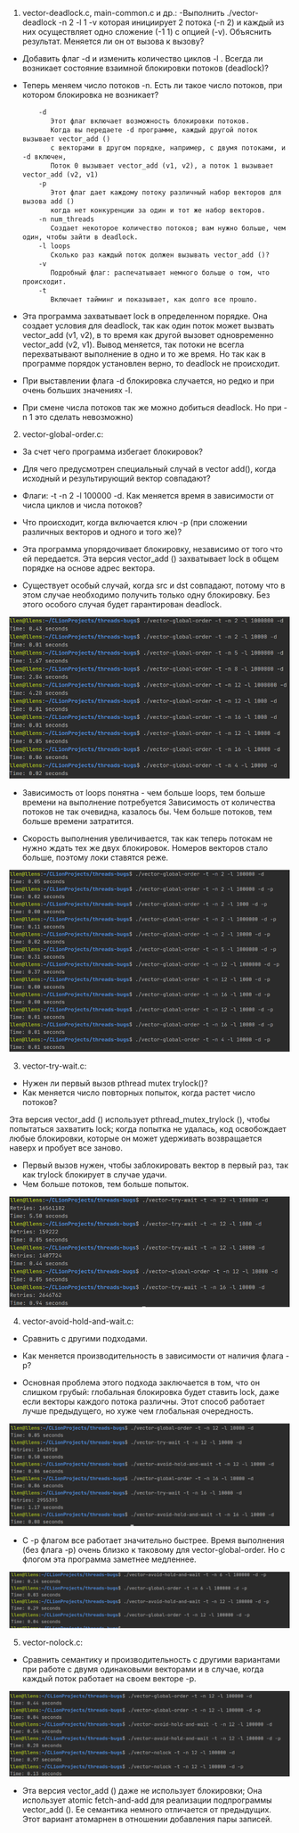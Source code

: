 1)  vector-deadlock.c,  main-common.c и др.:
-Выполнить  ./vector-deadlock -n 2 -l 1 -v
которая инициирует 2 потока  (-n 2) и каждый из них осуществляет одно  сложение (-1 1) с опцией (-v).
Объяснить результат. Меняется ли он от вызова к вызову? 
- Добавить флаг  -d и изменить количество циклов  -l .
Всегда ли возникает состояние взаимной блокировки потоков (deadlock)?
- Теперь меняем число потоков -n. Есть ли такое число потоков, при котором блокировка не возникает?

          -d          
             Этот флаг включает возможность блокировки потоков.
             Когда вы передаете -d программе, каждый другой поток вызывает vector_add () 
             с векторами в другом порядке, например, с двумя потоками, и -d включен, 
             Поток 0 вызывает vector_add (v1, v2), а поток 1 вызывает vector_add (v2, v1)
          -p
             Этот флаг дает каждому потоку различный набор векторов для вызова add () 
             когда нет конкуренции за один и тот же набор векторов. 
          -n num_threads
             Создает некоторое количество потоков; вам нужно больше, чем один, чтобы зайти в deadlock.
          -l loops
             Сколько раз каждый поток должен вызывать vector_add ()?
          -v 
             Подробный флаг: распечатывает немного больше о том, что происходит.
          -t
             Включает тайминг и показывает, как долго все прошло.
             
 - Эта программа захватывает lock в определенном порядке. Она создает условия для deadlock, так
как один поток может вызвать vector_add (v1, v2), в то время как другой вызовет одновременно vector_add (v2, v1).
Вывод меняется, так потоки не всегла перехватывают выполнение в одно и то же время.
Но так как в программе порядок установлен верно, то deadlock не происходит.
 - При выставлении флага -d блокировка случается, но редко и при очень больших значениях -l.
 - При смене числа потоков так же можно добиться deadlock. Но при -n 1 это сделать невозможно)

2.  vector-global-order.c:
- За счет чего программа избегает блокировок? 
- Для чего предусмотрен специальный случай в vector add(), когда исходный и результирующий вектор совпадают?
- Флаги: -t -n 2 -l 100000 -d. Как меняется время в зависимости от числа циклов и числа потоков?
- Что происходит, когда включается ключ -p (при сложении различных векторов и одного и того же)?

 - Эта программа упорядочивает блокировку, независимо от того что ей передается. 
 Эта версия vector_add () захватывает lock в общем порядке на основе адрес вектора.

 - Существует особый случай, когда src и dst совпадают, потому что в этом случае необходимо получить только одну блокировку.
 Без этого особого случая будет гарантирован deadlock.
 
  ![Иллюстрация](https://github.com/sergeevaevi/Operating-Systems/raw/master/image/time.png)
  
 - Зависимость от loops понятна - чем больше loops, тем больше времени на выполнение потребуется
  Зависимость от количества потоков не так очевидна, казалось бы. Чем больше потоков, тем больше времени затратится.
 
  - Скорость выполнения увеличивается, так как теперь потокам не нужно ждать тех же двух блокировок. 
  Номеров векторов стало больше, поэтому локи ставятся реже.
  
![Иллюстрация](https://github.com/sergeevaevi/Operating-Systems/raw/master/image/time_p.png)
  
3. vector-try-wait.c: 
- Нужен ли первый вызов  pthread mutex trylock()?
- Как меняется число повторных попыток, когда растет число потоков?

Эта версия vector_add () использует pthread_mutex_trylock (), 
чтобы попытаться захватить lock; 
когда попытка не удалась, код освобождает любые блокировки, которые он может удерживать
возвращается наверх и пробует все заново.

  - Первый вызов нужен, чтобы заблокировать вектор в первый раз, так как trylock блокирует в случае удачи.
  - Чем больше потоков, тем больше попыток.

![Иллюстрация](https://github.com/sergeevaevi/Operating-Systems/raw/master/image/try_lock.png)

4.  vector-avoid-hold-and-wait.c: 
- Сравнить с другими подходами.
- Как меняется производительность в зависимости от наличия флага -p?

 - Основная проблема этого подхода заключается в том, что он слишком грубый: 
 глобальная блокировка будет ставить lock, даже если векторы каждого потока различны.
 Этот способ работает лучше предыдущего, но хуже чем глобальная очередность.

![Иллюстрация](https://github.com/sergeevaevi/Operating-Systems/raw/master/image/compare.png)

 - C -p флагом все работает значительно быстрее.
Время выполнения (без флага -p) очень близко к таковому для vector-global-order. Но с флогом эта программа заметнее медленнее.


![Иллюстрация](https://github.com/sergeevaevi/Operating-Systems/raw/master/image/compare2.png)

5.  vector-nolock.c:

- Сравнить семантику и производительность с другими вариантами при работе с двумя одинаковыми векторами и в случае,
когда каждый поток работает на своем векторе  -p.


![Иллюстрация](https://github.com/sergeevaevi/Operating-Systems/raw/master/image/compare3.png)

 - Эта версия vector_add () даже не использует блокировки; 
Она использует atomic fetch-and-add для реализации подпрограммы vector_add (). 
Ее семантика немного отличается от предыдущих.
Этот вариант атомарнен в отношении добавления пары записей.
